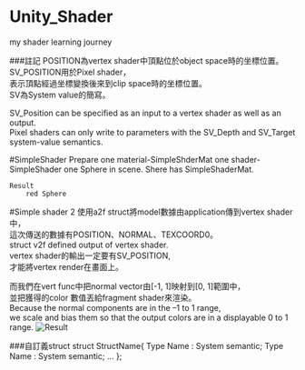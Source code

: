 # Unity_Shader
my shader learning journey


###註記
POSITION為vertex shader中頂點位於object space時的坐標位置。  
SV_POSITION用於Pixel shader，  
表示頂點經過坐標變換後來到clip space時的坐標位置。  
SV為System value的簡寫。

SV_Position can be specified as an input to a vertex shader as well as an output.   
Pixel shaders can only write to parameters with the SV_Depth and SV_Target system-value semantics.  

#SimpleShader
	Prepare
		one material-SimpleShderMat
		one shader-SimpleShader
		one Sphere in scene. Shere has SimpleShaderMat.

	Result
		red Sphere

#Simple shader 2
使用a2f struct將model數據由application傳到vertex shader中，  
這次傳送的數據有POSITION、NORMAL、TEXCOORD0。  
struct v2f defined output of vertex shader.  
vertex shader的輸出一定要有SV_POSITION,   
才能將vertex render在畫面上。  

而我們在vert func中把normal vector由[-1, 1]映射到[0, 1]範圍中，  
並把獲得的color 數值丟給fragment shader來渲染。  
Because the normal components are in the –1 to 1 range,   
we scale and bias them so that the output colors are in a displayable 0 to 1 range.
![Result](http://imgur.com/JPqgwQq.jpg)

###自訂義struct
	struct StructName{
		Type Name : System semantic;
		Type Name : System semantic;
		...
	};

